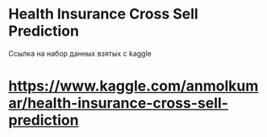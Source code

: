 # Health Insurance Cross Sell Prediction

Ссылка на набор данных взятых с kaggle 

# https://www.kaggle.com/anmolkumar/health-insurance-cross-sell-prediction
